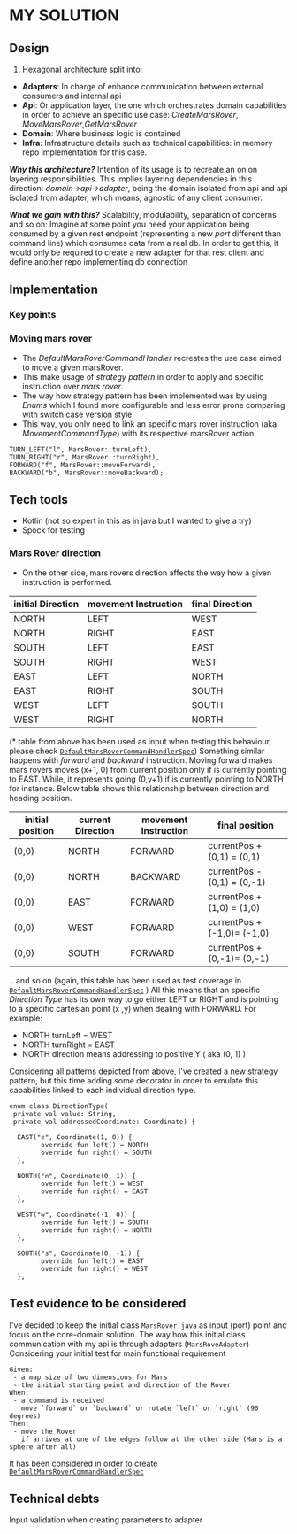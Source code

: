 # MY SOLUTION
## Design

 1. Hexagonal architecture split into:
- **Adapters**: In charge of enhance communication between external consumers and internal api
- **Api**: Or application layer, the one which orchestrates domain capabilities in order to achieve an specific use case: _CreateMarsRover_, _MoveMarsRover_,_GetMarsRover_
- **Domain**: Where business logic is contained
- **Infra**: Infrastructure details such as technical capabilities: in memory repo implementation for this case.

**_Why this architecture?_**
 Intention of its usage  is to recreate an onion layering responsibilities. This implies layering dependencies in this direction: _domain->api->adapter_, being the domain isolated from api and api isolated from adapter, which means, agnostic of any client consumer. 

**_What we gain with this?_**
 Scalability, modulability, separation of concerns and so on: Imagine at some point you need your application being consumed by a given rest endpoint (representing a new _port_ different than command line) which consumes data from a real db. In order to get this, it would only be required to create a new adapter for that rest client and define another repo implementing db connection 

## Implementation
### Key points
### Moving mars rover
-  The _DefaultMarsRoverCommandHandler_ recreates the use case aimed to move a given marsRover. 
- This make usage of _strategy pattern_ in order to apply and specific instruction over _mars rover_.
- The way how strategy pattern has been implemented was by using _Enums_ which I found more configurable and less error prone comparing with switch case version style. 
- This way, you only need to link an specific mars rover instruction (aka _MovementCommandType_) with its respective marsRover action
```
TURN_LEFT("l", MarsRover::turnLeft),  
TURN_RIGHT("r", MarsRover::turnRight),  
FORWARD("f", MarsRover::moveForward),  
BACKWARD("b", MarsRover::moveBackward);
```

## Tech tools
- Kotlin (not so expert in this as in java but I wanted to give a try)
- Spock for testing

###  Mars Rover direction
- On the other side, mars rovers direction affects the way how a given instruction is performed. 

|initial Direction | movement Instruction | final Direction  |
|--|--|--|
|NORTH | LEFT | WEST  |
|NORTH | RIGHT | EAST | 
|SOUTH | LEFT | EAST  |
|SOUTH | RIGHT | WEST  |
|EAST | LEFT | NORTH  |
|EAST | RIGHT | SOUTH  |
|WEST | LEFT | SOUTH  |
|WEST | RIGHT | NORTH|

(* table from above has been used as input when testing this behaviour, please check [`DefaultMarsRoverCommandHandlerSpec`](https://github.com/dmorenoh/marsrover/blob/master/src/test/groovy/marsrover/api/commandhandler/DefaultMarsRoverCommandHandlerSpec.groovy))
Something similar happens with _forward_ and _backward_ instruction. Moving forward makes mars rovers moves (x+1, 0) from current position only if is currently pointing to EAST. While, it represents going (0,y+1) if is currently pointing to NORTH for instance. Below table shows this relationship between direction and heading position.

|initial position |current Direction | movement Instruction | final position  |
|--|--|--|--|
|(0,0)|NORTH|FORWARD|currentPos + (0,1) = (0,1) |
|(0,0)|NORTH|BACKWARD|currentPos - (0,1) = (0,-1) |
|(0,0)|EAST|FORWARD|currentPos + (1,0) = (1,0)|
|(0,0)|WEST|FORWARD|currentPos + (-1,0)= (-1,0)|
|(0,0)|SOUTH|FORWARD|currentPos + (0,-1)= (0,-1)|

.. and so on (again, this table has been used as test coverage in [`DefaultMarsRoverCommandHandlerSpec`](https://github.com/dmorenoh/marsrover/blob/master/src/test/groovy/marsrover/api/commandhandler/DefaultMarsRoverCommandHandlerSpec.groovy) )
All this means that an specific _Direction Type_ has its own way to go either LEFT or RIGHT and is pointing to a specific cartesian point (x ,y) when dealing with FORWARD. For example: 
- NORTH turnLeft = WEST 
- NORTH turnRight = EAST
- NORTH direction means addressing to positive Y ( aka  (0, 1) )

Considering all patterns depicted from above, I've created a new strategy pattern, but this time adding some decorator in order to emulate this capabilities linked to each individual direction type. 
```
enum class DirectionType(
 private val value: String,  
 private val addressedCoordinate: Coordinate) {  
  
  EAST("e", Coordinate(1, 0)) {  
        override fun left() = NORTH  
        override fun right() = SOUTH  
  },  
  
  NORTH("n", Coordinate(0, 1)) {  
        override fun left() = WEST  
        override fun right() = EAST  
  },  
  
  WEST("w", Coordinate(-1, 0)) {  
        override fun left() = SOUTH  
        override fun right() = NORTH  
  },  
  
  SOUTH("s", Coordinate(0, -1)) {  
        override fun left() = EAST  
        override fun right() = WEST  
  };
```

## Test evidence to be considered
I've decided to keep the initial class `MarsRover.java` as input (port) point and focus on the core-domain solution. The way how this initial class communication with my api is through adapters (`MarsRoveAdapter`)
Considering your initial test for main functional requirement 
```
Given:
 - a map size of two dimensions for Mars
 - the initial starting point and direction of the Rover
When:
 - a command is received
   move `forward` or `backward` or rotate `left` or `right` (90 degrees)
Then:
 - move the Rover
   if arrives at one of the edges follow at the other side (Mars is a sphere after all)
```
It has been considered in order to create [`DefaultMarsRoverCommandHandlerSpec`](https://github.com/dmorenoh/marsrover/blob/master/src/test/groovy/marsrover/api/commandhandler/DefaultMarsRoverCommandHandlerSpec.groovy)
## Technical debts
Input validation when creating parameters to adapter



 


